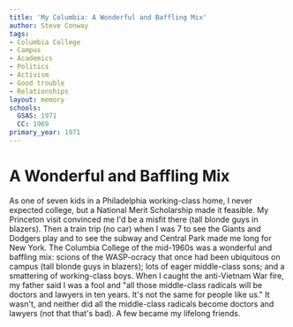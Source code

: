 ```yaml
---
title: 'My Columbia: A Wonderful and Baffling Mix'
author: Steve Conway
tags:
- Columbia College
- Campus
- Academics
- Politics
- Activism
- Good trouble
- Relationships
layout: memory
schools:
  GSAS: 1971
  CC: 1969
primary_year: 1971
---
```

# A Wonderful and Baffling Mix

As one of seven kids in a Philadelphia working-class home, I never expected college, but a National Merit Scholarship made it feasible. My Princeton visit convinced me I'd be a misfit there (tall blonde guys in blazers). Then a train trip (no car) when I was 7 to see the Giants and Dodgers play and to see the subway and Central Park made me long for New York. The Columbia College of the mid-1960s was a wonderful and baffling mix: scions of the WASP-ocracy that once had been ubiquitous on campus (tall blonde guys in blazers); lots of eager middle-class sons; and a smattering of working-class boys. When I caught the anti-Vietnam War fire, my father said I was a fool and "all those middle-class radicals will be doctors and lawyers in ten years. It's not the same for people like us." It wasn't, and neither did all the middle-class radicals become doctors and lawyers (not that that's bad). A few became my lifelong friends.
